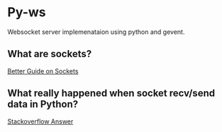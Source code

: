 # Py-ws 

Websocket server implemenataion using python and gevent.

## What are sockets?

[Better Guide on Sockets](https://docs.python.org/3/howto/sockets.html)



## What really happened when socket recv/send data in Python?

[Stackoverflow Answer](https://stackoverflow.com/questions/36800869/what-really-happened-when-socket-recv-send-data-in-python)


